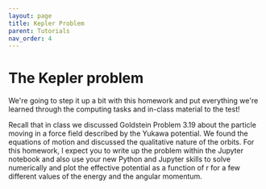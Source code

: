 ```yaml
---
layout: page
title: Kepler Problem
parent: Tutorials
nav_order: 4
---
```


# The Kepler problem

We're going to step it up a bit with this homework and put everything we're learned through the computing tasks and in-class material to the test!

Recall that in class we discussed Goldstein Problem 3.19 about the particle moving in a force field described by the Yukawa potential.
We found the equations of motion and discussed the qualitative nature of the orbits. 
For this homework, I expect you to write up the problem within the Jupyter notebook and also use your new Python and Jupyter skills to solve numerically and plot the effective potential as a function of r for a few different values of the energy and the angular momentum.
